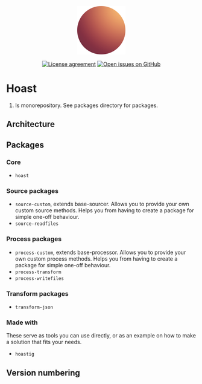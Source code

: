 <div align="center">

  [![](icons/128.png)](https://hoast.js.org)

  [![License agreement](https://img.shields.io/github/license/hoast/hoast.svg?style=flat-square&maxAge=86400)](https://github.com/hoast/hoast/blob/master/LICENSE)
  [![Open issues on GitHub](https://img.shields.io/github/issues/hoast/hoast.svg?style=flat-square&maxAge=86400)](https://github.com/hoast/hoast/issues)

</div>

# Hoast

1. Is monorepository. See packages directory for packages.

## Architecture



## Packages

### Core

- `hoast`

### Source packages

- `source-custom`, extends base-sourcer. Allows you to provide your own custom source methods. Helps you from having to create a package for simple one-off behaviour.
- `source-readfiles`

### Process packages

- `process-custom`, extends base-processor. Allows you to provide your own custom process methods. Helps you from having to create a package for simple one-off behaviour.
- `process-transform`
- `process-writefiles`

### Transform packages

- `transform-json`

### Made with

These serve as tools you can use directly, or as an example on how to make a solution that fits your needs.

- `hoastig`

## Version numbering



